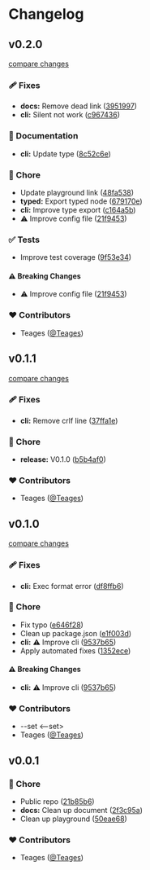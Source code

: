 # Changelog


## v0.2.0

[compare changes](https://github.com/Teages/gqf/compare/v0.1.1...v0.2.0)

### 🩹 Fixes

- **docs:** Remove dead link ([3951997](https://github.com/Teages/gqf/commit/3951997))
- **cli:** Silent not work ([c967436](https://github.com/Teages/gqf/commit/c967436))

### 📖 Documentation

- **cli:** Update type ([8c52c6e](https://github.com/Teages/gqf/commit/8c52c6e))

### 🏡 Chore

- Update playground link ([48fa538](https://github.com/Teages/gqf/commit/48fa538))
- **typed:** Export typed node ([679170e](https://github.com/Teages/gqf/commit/679170e))
- **cli:** Improve type export ([c164a5b](https://github.com/Teages/gqf/commit/c164a5b))
- ⚠️  Improve config file ([21f9453](https://github.com/Teages/gqf/commit/21f9453))

### ✅ Tests

- Improve test coverage ([9f53e34](https://github.com/Teages/gqf/commit/9f53e34))

#### ⚠️ Breaking Changes

- ⚠️  Improve config file ([21f9453](https://github.com/Teages/gqf/commit/21f9453))

### ❤️ Contributors

- Teages ([@Teages](http://github.com/Teages))

## v0.1.1

[compare changes](https://github.com/Teages/gqf/compare/v0.1.0...v0.1.1)

### 🩹 Fixes

- **cli:** Remove crlf line ([37ffa1e](https://github.com/Teages/gqf/commit/37ffa1e))

### 🏡 Chore

- **release:** V0.1.0 ([b5b4af0](https://github.com/Teages/gqf/commit/b5b4af0))

### ❤️ Contributors

- Teages ([@Teages](http://github.com/Teages))

## v0.1.0

[compare changes](https://github.com/Teages/gqf/compare/v0.0.1...v0.1.0)

### 🩹 Fixes

- **cli:** Exec format error ([df8ffb6](https://github.com/Teages/gqf/commit/df8ffb6))

### 🏡 Chore

- Fix typo ([e646f28](https://github.com/Teages/gqf/commit/e646f28))
- Clean up package.json ([e1f003d](https://github.com/Teages/gqf/commit/e1f003d))
- **cli:** ⚠️  Improve cli ([9537b65](https://github.com/Teages/gqf/commit/9537b65))
- Apply automated fixes ([1352ece](https://github.com/Teages/gqf/commit/1352ece))

#### ⚠️ Breaking Changes

- **cli:** ⚠️  Improve cli ([9537b65](https://github.com/Teages/gqf/commit/9537b65))

### ❤️ Contributors

- --set <--set>
- Teages ([@Teages](http://github.com/Teages))

## v0.0.1


### 🏡 Chore

- Public repo ([21b85b6](https://github.com/Teages/gqf/commit/21b85b6))
- **docs:** Clean up document ([2f3c95a](https://github.com/Teages/gqf/commit/2f3c95a))
- Clean up playground ([50eae68](https://github.com/Teages/gqf/commit/50eae68))

### ❤️ Contributors

- Teages ([@Teages](http://github.com/Teages))

